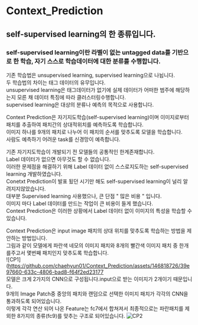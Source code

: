 # Context_Prediction
## self-supervised learning의 한 종류입니다.<br/>

### self-supervised learning이란 라벨이 없는 untagged data를 기반으로 한 학습, 자기 스스로 학습데이터에 대한 분류를 수행합니다.<br/>
기존 학습법은 unsupervised learning, supervised learning으로 나뉩니다. <br/>
두 학습법의 차이는 태그 데이터의 유무입니다.<br/>
unsupervised learning은 태그데이터가 없기에 실제 데이터가 어떠한 범주에 해당하는지 모른 채 데이터 특징에 따라 클러스터링수행합니다.<br/>
supervised learning은 대상의 분류나 예측의 목적으로 사용합니다.<br/>

Context Prediction은 자기지도학습(self-supervised learning)이며 이미지로부터 패치를 추출하여 패치간의 상대적위치를 예측하도록 학습합니다.<br/>
이미지 하나를 9개의 패치로 나누어 이 패치의 순서를 맞추도록 모델을 학습합니다.<br/>
사람도 예측하기 어려운 task를 신경망이 예측합니다. <br/>

기존 자기지도학습이 개발되기 전 모델들의 공통적인 한계존재합니다.<br/>
Label 데이터가 없으면 아무것도 할 수 없습니다.<br/>
이러한 문제점을 해결하기 위해 Label 데이터 없이 스스로지도하는 self-supervised learning 개발하였습니다.<br/>
Conetxt Prediction이 발표 됬던 시기만 해도 self-supervised learning이 널리 알려지지않았습니다.<br/>
대부분 Supervised learning 사용했으나, 큰 단점 " 많은 비용 " 입니다. <br/>
이미지 마다 Label 데이터를 만드는 작업이 큰 비용이 들게 했습니다. <br/>
Context Prediction은 이러한 상황에서 Label 데이터 없이 이미지의 특성을 학습할 수 있습니다. <br/>

Context Prediction은 input image 패치의 상대 위치를 맞추도록 학습하는 방법을 제안하는 방법입니다.<br/>
그림과 같이 모델에게 파란색 네모의 이미지 패치와 8개의 빨간색 이미지 패치 중 한개를주고서 몇번째 패치인지 맞추도록 학습합니다.<br/>
![CP1](https://github.com/chaehyun01/Context_Prediction/assets/146818726/39e97660-633c-4806-bad8-f64f2ed23177<br/>
모델은 크게 2가지의 CNN으로 구성됩니다.input으로 받는 이미지가 2개이기 때문입니다.<br/>
9개의 Image Patch중 중앙의 패치와 랜덤으로 선택한 이미지 패치가 각각의 CNN을 통과하도록 되어있습니다. <br/>이렇게 각각 연산 되어 나온 Feature는 fc7에서 합쳐져서 최종적으로는 파란패치를 제외한 8가지의 종류(fc9)를 맞추는 구조로 되어있습니다.
![CP2](https://github.com/chaehyun01/Context_Prediction/assets/146818726/1ff42ea0-2ead-4270-b680-5874a55d91ce)
